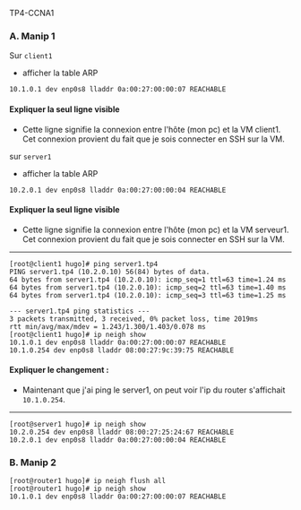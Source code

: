 TP4-CCNA1

### A. Manip 1
Sur `client1`

   - afficher la table ARP
    
    10.1.0.1 dev enp0s8 lladdr 0a:00:27:00:00:07 REACHABLE

 #### Expliquer la seul ligne visible 
 - Cette ligne signifie la connexion entre l'hôte (mon pc) et la VM client1. Cet connexion provient du fait que je sois connecter en SSH sur la VM. 

sur `server1`

   - afficher la table ARP
  

    10.2.0.1 dev enp0s8 lladdr 0a:00:27:00:00:04 REACHABLE

 #### Expliquer la seul ligne visible 
 - Cette ligne signifie la connexion entre l'hôte (mon pc) et la VM serveur1. Cet connexion provient du fait que je sois connecter en SSH sur la VM. 

---

    [root@client1 hugo]# ping server1.tp4
    PING server1.tp4 (10.2.0.10) 56(84) bytes of data.
    64 bytes from server1.tp4 (10.2.0.10): icmp_seq=1 ttl=63 time=1.24 ms
    64 bytes from server1.tp4 (10.2.0.10): icmp_seq=2 ttl=63 time=1.40 ms
    64 bytes from server1.tp4 (10.2.0.10): icmp_seq=3 ttl=63 time=1.25 ms
    
    --- server1.tp4 ping statistics ---
    3 packets transmitted, 3 received, 0% packet loss, time 2019ms
    rtt min/avg/max/mdev = 1.243/1.300/1.403/0.078 ms
    [root@client1 hugo]# ip neigh show
    10.1.0.1 dev enp0s8 lladdr 0a:00:27:00:00:07 REACHABLE
    10.1.0.254 dev enp0s8 lladdr 08:00:27:9c:39:75 REACHABLE

#### Expliquer le changement :

- Maintenant que j'ai ping le server1, on peut voir l'ip du router s'affichait `10.1.0.254`.

---

    [root@server1 hugo]# ip neigh show
    10.2.0.254 dev enp0s8 lladdr 08:00:27:25:24:67 REACHABLE
    10.2.0.1 dev enp0s8 lladdr 0a:00:27:00:00:04 REACHABLE

###  **B. Manip 2**
 
 

    [root@router1 hugo]# ip neigh flush all
    [root@router1 hugo]# ip neigh show
    10.1.0.1 dev enp0s8 lladdr 0a:00:27:00:00:07 REACHABLE

<!--stackedit_data:
eyJoaXN0b3J5IjpbLTIxMDMyMzQ3NzIsMzYzNzM3OTk1LC05OD
QwODczNzksMTEzMTM1NTA5MywxMTk1MTg0ODMzLDU1ODEyNzUy
MCwtMTk1MTU2ODEyOCwtNjYwNDUzMTI5XX0=
-->